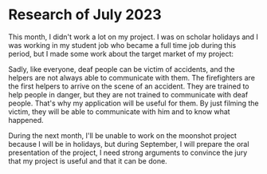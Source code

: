 # Research of July 2023

This month, I didn't work a lot on my project. I was on scholar holidays and I was working in my student job who became a full time job during this period, but I made some work about the target market of my project:

Sadly, like everyone, deaf people can be victim of accidents, and the helpers are not always able to communicate with them. 
The firefighters are the first helpers to arrive on the scene of an accident. They are trained to help people in danger, but they are not trained to communicate with deaf people. That's why my application will be useful for them. By just filming the victim, they will be able to communicate with him and to know what happened.

During the next month, I'll be unable to work on the moonshot project because I will be in holidays, but during September, I will prepare the oral presentation of the project, I need strong arguments to convince the jury that my project is useful and that it can be done.